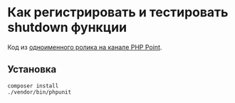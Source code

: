 # Как регистрировать и тестировать shutdown функции

Код из [одноименного ролика на канале PHP Point](https://youtu.be/5eOHwubukgY).

## Установка

```shell
composer install
./vendor/bin/phpunit
```
